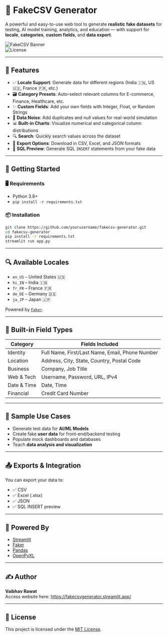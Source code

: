 # 🧪 FakeCSV Generator

A powerful and easy-to-use web tool to generate **realistic fake datasets** for testing, AI model training, analytics, and education — with support for **locale**, **categories**, **custom fields**, and **data export**.

![FakeCSV Banner](https://img.shields.io/badge/Built%20with-Streamlit-red?style=for-the-badge)  
![License](https://img.shields.io/badge/License-MIT-green?style=flat-square)

---

## 🔧 Features

- ✅ **Locale Support**: Generate data for different regions (India 🇮🇳, US 🇺🇸, France 🇫🇷, etc.)
- 🗃️ **Category Presets**: Auto-select relevant columns for E-commerce, Finance, Healthcare, etc.
- ✨ **Custom Fields**: Add your own fields with Integer, Float, or Random Strings
- 💫 **Data Noise**: Add duplicates and null values for real-world simulation
- 📊 **Built-in Charts**: Visualize numerical and categorical column distributions
- 🔍 **Search**: Quickly search values across the dataset
- 📁 **Export Options**: Download in CSV, Excel, and JSON formats
- 💾 **SQL Preview**: Generate SQL `INSERT` statements from your fake data

---

## 🚀 Getting Started

### 🖥️ Requirements

- Python 3.8+
- `pip install -r requirements.txt`

### 📦 Installation

```bash
git clone https://github.com/yourusername/fakecsv-generator.git
cd fakecsv-generator
pip install -r requirements.txt
streamlit run app.py
```

---

## 🔍 Available Locales

- `en_US` – United States 🇺🇸  
- `hi_IN` – India 🇮🇳  
- `fr_FR` – France 🇫🇷  
- `de_DE` – Germany 🇩🇪  
- `ja_JP` – Japan 🇯🇵  

Powered by [`Faker`](https://faker.readthedocs.io).

---

## 📂 Built-in Field Types

| Category       | Fields Included |
|----------------|-----------------|
| Identity       | Full Name, First/Last Name, Email, Phone Number |
| Location       | Address, City, State, Country, Postal Code |
| Business       | Company, Job Title |
| Web & Tech     | Username, Password, URL, IPv4 |
| Date & Time    | Date, Time |
| Financial      | Credit Card Number |

---

## 🧪 Sample Use Cases

- Generate test data for **AI/ML Models**
- Create fake **user data** for front-end/backend testing
- Populate mock dashboards and databases
- Teach **data analysis and visualization**

---

## 📤 Exports & Integration

You can export your data to:
- ✅ CSV
- ✅ Excel (.xlsx)
- ✅ JSON
- ✅ SQL INSERT preview

---

## 🧠 Powered By

- [Streamlit](https://streamlit.io)
- [Faker](https://faker.readthedocs.io/)
- [Pandas](https://pandas.pydata.org/)
- [OpenPyXL](https://openpyxl.readthedocs.io)

---

## ✍️ Author

**Vaibhav Rawat**  
Access website here: https://fakecsvgenerator.streamlit.app/

---

## 📜 License

This project is licensed under the [MIT License](LICENSE).
